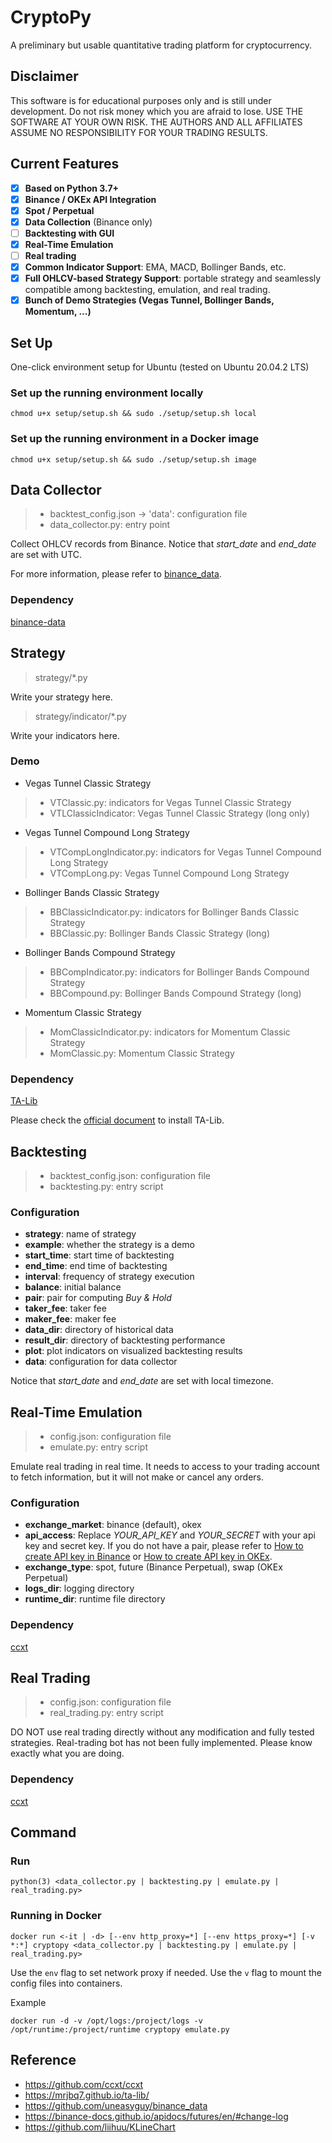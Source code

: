# CryptoPy

A preliminary but usable quantitative trading platform for cryptocurrency.

## Disclaimer

This software is for educational purposes only and is still under development. Do not risk money which you are afraid to
lose. USE THE SOFTWARE AT YOUR OWN RISK. THE AUTHORS AND ALL AFFILIATES ASSUME NO RESPONSIBILITY FOR YOUR TRADING
RESULTS.

## Current Features

- [x] **Based on Python 3.7+**
- [x] **Binance / OKEx API Integration**
- [x] **Spot / Perpetual**
- [x] **Data Collection** (Binance only)
- [ ] **Backtesting with GUI**
- [x] **Real-Time Emulation**
- [ ] **Real trading**
- [x] **Common Indicator Support**: EMA, MACD, Bollinger Bands, etc.
- [x] **Full OHLCV-based Strategy Support**: portable strategy and seamlessly compatible among backtesting, emulation,
  and real trading.
- [x] **Bunch of Demo Strategies (Vegas Tunnel, Bollinger Bands, Momentum, ...)**

## Set Up

One-click environment setup for Ubuntu (tested on Ubuntu 20.04.2 LTS)

### Set up the running environment locally

```
chmod u+x setup/setup.sh && sudo ./setup/setup.sh local
```

### Set up the running environment in a Docker image

```
chmod u+x setup/setup.sh && sudo ./setup/setup.sh image
```

## Data Collector

> - backtest_config.json -> 'data': configuration file
> - data_collector.py: entry point

Collect OHLCV records from Binance. Notice that *start_date* and *end_date* are set with UTC.

For more information, please refer to [binance_data](https://github.com/uneasyguy/binance_data).

### Dependency

[binance-data](https://pypi.org/project/binance-data/0.1.6/)

## Strategy

> strategy/*.py

Write your strategy here.

> strategy/indicator/*.py

Write your indicators here.

### Demo

- Vegas Tunnel Classic Strategy

> - VTClassic.py: indicators for Vegas Tunnel Classic Strategy
> - VTLClassicIndicator: Vegas Tunnel Classic Strategy (long only)

- Vegas Tunnel Compound Long Strategy

> - VTCompLongIndicator.py: indicators for Vegas Tunnel Compound Long Strategy
> - VTCompLong.py: Vegas Tunnel Compound Long Strategy

- Bollinger Bands Classic Strategy

> - BBClassicIndicator.py: indicators for Bollinger Bands Classic Strategy
> - BBClassic.py: Bollinger Bands Classic Strategy (long)

- Bollinger Bands Compound Strategy

> - BBCompIndicator.py: indicators for Bollinger Bands Compound Strategy
> - BBCompound.py: Bollinger Bands Compound Strategy (long)

- Momentum Classic Strategy

> - MomClassicIndicator.py: indicators for Momentum Classic Strategy
> - MomClassic.py: Momentum Classic Strategy

### Dependency

[TA-Lib](https://mrjbq7.github.io/ta-lib/)

Please check the [official document](https://mrjbq7.github.io/ta-lib/install.html) to install TA-Lib.

## Backtesting

> - backtest_config.json: configuration file
> - backtesting.py: entry script

### Configuration

- **strategy**: name of strategy
- **example**: whether the strategy is a demo
- **start_time**: start time of backtesting
- **end_time**: end time of backtesting
- **interval**: frequency of strategy execution
- **balance**: initial balance
- **pair**: pair for computing *Buy & Hold*
- **taker_fee**: taker fee
- **maker_fee**: maker fee
- **data_dir**: directory of historical data
- **result_dir**: directory of backtesting performance
- **plot**: plot indicators on visualized backtesting results
- **data**: configuration for data collector

Notice that *start_date* and *end_date* are set with local timezone.

## Real-Time Emulation

> - config.json: configuration file
> - emulate.py: entry script

Emulate real trading in real time. It needs to access to your trading account to fetch information, but it will not make
or cancel any orders.

### Configuration

- **exchange_market**: binance (default), okex
- **api_access**: Replace *YOUR_API_KEY* and *YOUR_SECRET* with your api key and secret key. If you do not have a pair,
  please refer
  to [How to create API key in Binance](https://www.binance.com/en/support/faq/360002502072-How-to-create-API)
  or [How to create API key in OKEx](https://www.okex.com/docs/en/).
- **exchange_type**: spot, future (Binance Perpetual), swap (OKEx Perpetual)
- **logs_dir**: logging directory
- **runtime_dir**: runtime file directory

### Dependency

[ccxt](https://github.com/ccxt/ccxt)

## Real Trading

> - config.json: configuration file
> - real_trading.py: entry script

DO NOT use real trading directly without any modification and fully tested strategies. Real-trading bot has not been
fully implemented. Please know exactly what you are doing.

### Dependency

[ccxt](https://github.com/ccxt/ccxt)

## Command

### Run

```
python(3) <data_collector.py | backtesting.py | emulate.py | real_trading.py>
```

### Running in Docker

```
docker run <-it | -d> [--env http_proxy=*] [--env https_proxy=*] [-v *:*] cryptopy <data_collector.py | backtesting.py | emulate.py | real_trading.py>
```

Use the `env` flag to set network proxy if needed. Use the `v` flag to mount the config files into containers.

Example

```
docker run -d -v /opt/logs:/project/logs -v /opt/runtime:/project/runtime cryptopy emulate.py
```

## Reference

- https://github.com/ccxt/ccxt
- https://mrjbq7.github.io/ta-lib/
- https://github.com/uneasyguy/binance_data
- https://binance-docs.github.io/apidocs/futures/en/#change-log
- https://github.com/liihuu/KLineChart